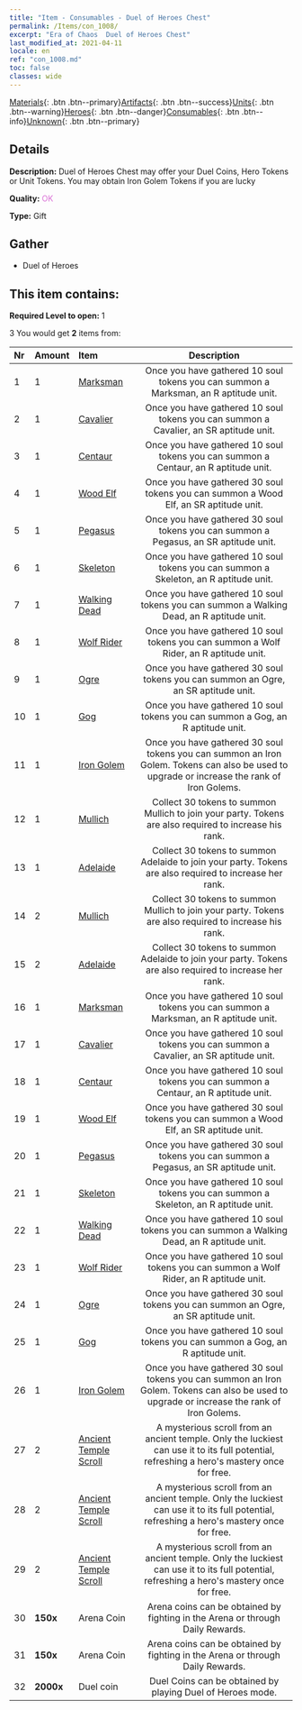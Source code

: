 ```yaml
---
title: "Item - Consumables - Duel of Heroes Chest"
permalink: /Items/con_1008/
excerpt: "Era of Chaos  Duel of Heroes Chest"
last_modified_at: 2021-04-11
locale: en
ref: "con_1008.md"
toc: false
classes: wide
---
```

 [Materials](/Items/){: .btn .btn--primary}[Artifacts](/Items/Artifacts/){: .btn .btn--success}[Units](/Items/Units/){: .btn .btn--warning}[Heroes](/Items/Heroes/){: .btn .btn--danger}[Consumables](/Items/Consumables/){: .btn .btn--info}[Unknown](/Items/Unknown/){: .btn .btn--primary}

## Details
 **Description:** Duel of Heroes Chest may offer your Duel Coins, Hero Tokens or Unit Tokens. You may obtain Iron Golem Tokens if you are lucky

 **Quality:** <span style="color: #DA70D6">OK</span>

 **Type:** Gift

## Gather

*    Duel of Heroes 

## This item contains:

 **Required Level to open:** 1

 3 You would get **2** items  from:

  | Nr | Amount |     Item    | Description |
  |:---|:-------|:------------|:-----------:|
  | 1 | 1 | [Marksman](/Items/unt_191/) | Once you have gathered 10 soul tokens you can summon a Marksman, an R aptitude unit. | 
  | 2 | 1 | [Cavalier ](/Items/unt_195/) | Once you have gathered 10 soul tokens you can summon a Cavalier, an SR aptitude unit. | 
  | 3 | 1 | [Centaur](/Items/unt_199/) | Once you have gathered 10 soul tokens you can summon a Centaur, an R aptitude unit. | 
  | 4 | 1 | [Wood Elf](/Items/unt_201/) | Once you have gathered 30 soul tokens you can summon a Wood Elf, an SR aptitude unit. | 
  | 5 | 1 | [Pegasus](/Items/unt_202/) | Once you have gathered 30 soul tokens you can summon a Pegasus, an SR aptitude unit. | 
  | 6 | 1 | [Skeleton](/Items/unt_208/) | Once you have gathered 10 soul tokens you can summon a Skeleton, an R aptitude unit. | 
  | 7 | 1 | [Walking Dead](/Items/unt_209/) | Once you have gathered 10 soul tokens you can summon a Walking Dead, an R aptitude unit. | 
  | 8 | 1 | [Wolf Rider](/Items/unt_218/) | Once you have gathered 10 soul tokens you can summon a Wolf Rider, an R aptitude unit. | 
  | 9 | 1 | [Ogre](/Items/unt_220/) | Once you have gathered 30 soul tokens you can summon an Ogre, an SR aptitude unit. | 
  | 10 | 1 | [Gog](/Items/unt_227/) | Once you have gathered 10 soul tokens you can summon a Gog, an R aptitude unit. | 
  | 11 | 1 | [Iron Golem](/Items/unt_237/) | Once you have gathered 30 soul tokens you can summon an Iron Golem. Tokens can also be used to upgrade or increase the rank of Iron Golems. | 
  | 12 | 1 | [Mullich](/Items/her_360/) | Collect 30 tokens to summon Mullich to join your party. Tokens are also required to increase his rank. | 
  | 13 | 1 | [Adelaide](/Items/her_359/) | Collect 30 tokens to summon Adelaide to join your party. Tokens are also required to increase her rank. | 
  | 14 | 2 | [Mullich](/Items/her_360/) | Collect 30 tokens to summon Mullich to join your party. Tokens are also required to increase his rank. | 
  | 15 | 2 | [Adelaide](/Items/her_359/) | Collect 30 tokens to summon Adelaide to join your party. Tokens are also required to increase her rank. | 
  | 16 | 1 | [Marksman](/Items/unt_191/) | Once you have gathered 10 soul tokens you can summon a Marksman, an R aptitude unit. | 
  | 17 | 1 | [Cavalier ](/Items/unt_195/) | Once you have gathered 10 soul tokens you can summon a Cavalier, an SR aptitude unit. | 
  | 18 | 1 | [Centaur](/Items/unt_199/) | Once you have gathered 10 soul tokens you can summon a Centaur, an R aptitude unit. | 
  | 19 | 1 | [Wood Elf](/Items/unt_201/) | Once you have gathered 30 soul tokens you can summon a Wood Elf, an SR aptitude unit. | 
  | 20 | 1 | [Pegasus](/Items/unt_202/) | Once you have gathered 30 soul tokens you can summon a Pegasus, an SR aptitude unit. | 
  | 21 | 1 | [Skeleton](/Items/unt_208/) | Once you have gathered 10 soul tokens you can summon a Skeleton, an R aptitude unit. | 
  | 22 | 1 | [Walking Dead](/Items/unt_209/) | Once you have gathered 10 soul tokens you can summon a Walking Dead, an R aptitude unit. | 
  | 23 | 1 | [Wolf Rider](/Items/unt_218/) | Once you have gathered 10 soul tokens you can summon a Wolf Rider, an R aptitude unit. | 
  | 24 | 1 | [Ogre](/Items/unt_220/) | Once you have gathered 30 soul tokens you can summon an Ogre, an SR aptitude unit. | 
  | 25 | 1 | [Gog](/Items/unt_227/) | Once you have gathered 10 soul tokens you can summon a Gog, an R aptitude unit. | 
  | 26 | 1 | [Iron Golem](/Items/unt_237/) | Once you have gathered 30 soul tokens you can summon an Iron Golem. Tokens can also be used to upgrade or increase the rank of Iron Golems. | 
  | 27 | 2 | [Ancient Temple Scroll](/Items/con_697/) | A mysterious scroll from an ancient temple. Only the luckiest can use it to its full potential, refreshing a hero's mastery once for free. | 
  | 28 | 2 | [Ancient Temple Scroll](/Items/con_697/) | A mysterious scroll from an ancient temple. Only the luckiest can use it to its full potential, refreshing a hero's mastery once for free. | 
  | 29 | 2 | [Ancient Temple Scroll](/Items/con_697/) | A mysterious scroll from an ancient temple. Only the luckiest can use it to its full potential, refreshing a hero's mastery once for free. | 
  | 30 |  **150x** | Arena Coin | Arena coins can be obtained by fighting in the Arena or through Daily Rewards.  | 
  | 31 |  **150x** | Arena Coin | Arena coins can be obtained by fighting in the Arena or through Daily Rewards.  | 
  | 32 |  **2000x** | Duel coin | Duel Coins can be obtained by playing Duel of Heroes mode.  | 
